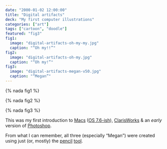 ```yaml
---
date: "2000-01-02 12:00:00"
title: "Digital artifacts"
deck: "My first computer illustrations"
categories: ["art"]
tags: ["cartoon", "doodle"]
featured: "fig3"
fig1:
  image: "digital-artifacts-oh-my-my.jpg"
  caption: "“Oh my!!”"
fig2:
  image: "digital-artifacts-oh-my.jpg"
  caption: "“Oh my!”"
fig3:
  image: "digital-artifacts-megan-v50.jpg"
  caption: "“Megan”"
---
```


{% nada fig1 %}

{% nada fig2 %}

{% nada fig3 %}

This was my first introduction to [Macs](http://en.wikipedia.org/wiki/Macintosh) ([OS 7.6-ish](http://en.wikipedia.org/wiki/History_of_Mac_OS#Mac_OS_7.6)), [ClarisWorks](http://groups.csail.mit.edu/mac/users/bob/clarisworks.php) & an _early_ version of [Photoshop](http://en.wikipedia.org/wiki/Adobe_Photoshop).

From what I can remember, all three (especially “Megan”) were created using just (or, mostly) the [pencil](http://www.schools.ash.org.au/revesby/cwtls.html) [tool](http://www.hongkiat.com/blog/evolution-of-photoshop/).
